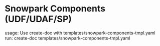 # Snowpark Components (UDF/UDAF/SP)

usage: Use create-doc with templates/snowpark-components-tmpl.yaml
run: create-doc templates/snowpark-components-tmpl.yaml
